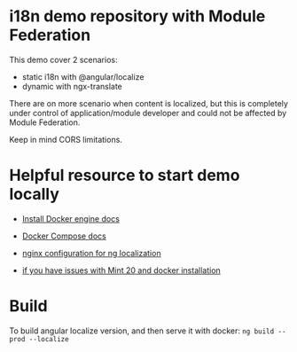 # i18n demo repository with Module Federation

This demo cover 2 scenarios:
- static i18n with @angular/localize
- dynamic with ngx-translate

There are on more scenario when content is localized, 
but this is completely under control of application/module developer
and could not be affected by Module Federation.

Keep in mind CORS limitations.

# Helpful resource to start demo locally 

- [Install Docker engine docs](https://docs.docker.com/engine/install/)
- [Docker Compose docs](https://docs.docker.com/compose/)

- [nginx configuration for ng localization](https://angular.io/guide/i18n#configuring-servers)

- [if you have issues with Mint 20 and docker installation](https://forums.docker.com/t/cant-install-docker-on-ubuntu-20-04/93058/2)

# Build

To build angular localize version, and then serve it with docker: 
`ng build --prod --localize`
